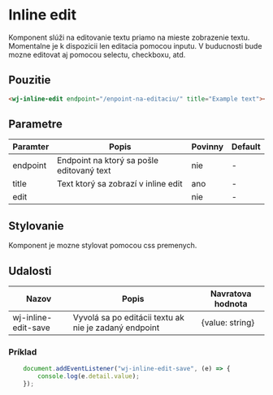 # Inline edit

Komponent slúži na editovanie textu priamo na mieste zobrazenie textu. Momentalne je k dispozicii len editacia pomocou inputu. V buducnosti bude mozne editovat aj pomocou selectu, checkboxu, atd.

## Pouzitie

```html
<wj-inline-edit endpoint="/enpoint-na-editaciu/" title="Example text"></wj-inline-edit>
```

## Parametre

| Paramter | Popis                              | Povinny | Default |
| ---- |------------------------------------|---------|---------|
| endpoint | Endpoint na ktorý sa pošle editovaný text | nie     | -       |
| title | Text ktorý sa zobrazí v inline edit | ano     | -       |
| edit |                                    | nie | -       |





## Stylovanie

Komponent je mozne stylovat pomocou css premenych.

## Udalosti

| Nazov | Popis                                                       | Navratova hodnota |
| ----- |-------------------------------------------------------------| ----------------- |
| wj-inline-edit-save | Vyvolá sa po editácii textu ak nie je zadaný endpoint | {value: string} |

### Príklad

```javascript
    document.addEventListener("wj-inline-edit-save", (e) => {
		console.log(e.detail.value);
	});
```